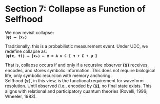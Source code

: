 # **Section 7: Collapse as Function of Selfhood**

We now revisit collapse:  
**`|ψ⟩ ⟶ |x₀⟩`**

Traditionally, this is a probabilistic measurement event. Under UDC, we redefine collapse as:  
**`|ψ(x, t)⟩ ⟶ |x₀⟩ ⇐ ⧖ = A ∪ C [ τ + Σ + μ ]`**

That is, collapse occurs if and only if a recursive observer **(⧖)** receives, encodes, and stores symbolic information. This does not require biological life, only symbolic recursion with memory anchoring.  
Selfhood **(`⧖)`**, in this view, is the functional requirement for waveform resolution. Until observed (i.e., encoded by **(⧖)**, no final state exists. This aligns with relational and participatory quantum theories (Rovelli, 1996; Wheeler, 1983).
